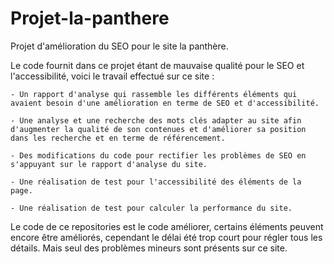 # Projet-la-panthere
Projet d'amélioration du SEO pour le site la panthère.

Le code fournit dans ce projet étant de mauvaise qualité pour le SEO et l'accessibilité, voici le travail effectué sur ce site : 

    - Un rapport d'analyse qui rassemble les différents éléments qui avaient besoin d'une amélioration en terme de SEO et d'accessibilité.
    
    - Une analyse et une recherche des mots clés adapter au site afin d'augmenter la qualité de son contenues et d'améliorer sa position dans les recherche et en terme de référencement.
    
    - Des modifications du code pour rectifier les problèmes de SEO en s'appuyant sur le rapport d'analyse du site.
    
    - Une réalisation de test pour l'accessibilité des éléments de la page.
    
    - Une réalisation de test pour calculer la performance du site.

Le code de ce repositories est le code améliorer, certains éléments peuvent encore être améliorés, cependant le délai été trop court pour régler tous les détails.
Mais seul des problèmes mineurs sont présents sur ce site.
